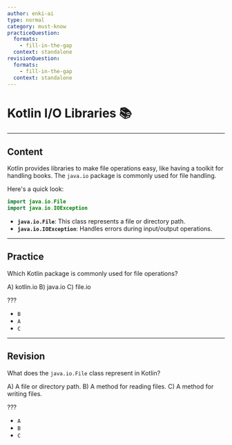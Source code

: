 ```yaml
---
author: enki-ai
type: normal
category: must-know
practiceQuestion:
  formats:
    - fill-in-the-gap
  context: standalone
revisionQuestion:
  formats:
    - fill-in-the-gap
  context: standalone
---
```


# Kotlin I/O Libraries 📚

---
## Content

Kotlin provides libraries to make file operations easy, like having a toolkit for handling books. The `java.io` package is commonly used for file handling.

Here's a quick look:

```kotlin
import java.io.File
import java.io.IOException
```

- **`java.io.File`**: This class represents a file or directory path.
- **`java.io.IOException`**: Handles errors during input/output operations.
  
---
## Practice

Which Kotlin package is commonly used for file operations?

A) kotlin.io
B) java.io
C) file.io

???

- `B`
- `A`
- `C`


---
## Revision

What does the `java.io.File` class represent in Kotlin?

A) A file or directory path.
B) A method for reading files.
C) A method for writing files.

???

- `A`
- `B`
- `C`